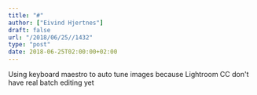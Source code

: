 ```yaml
---
title: "#"
author: ["Eivind Hjertnes"]
draft: false
url: "/2018/06/25//1432"
type: "post"
date: 2018-06-25T02:00:00+02:00
---
```


Using keyboard maestro to auto tune images because Lightroom CC don't
have real batch editing yet
